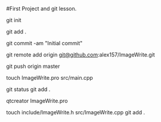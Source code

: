 #First Project and git lesson.

git init

git add .

git commit -am "Initial commit"

git remote add origin git@github.com:alex157/ImageWrite.git

git push origin master

touch ImageWrite.pro src/main.cpp

git status
git add .

qtcreator ImageWrite.pro

touch include/ImageWrite.h src/ImageWrite.cpp
git add .

